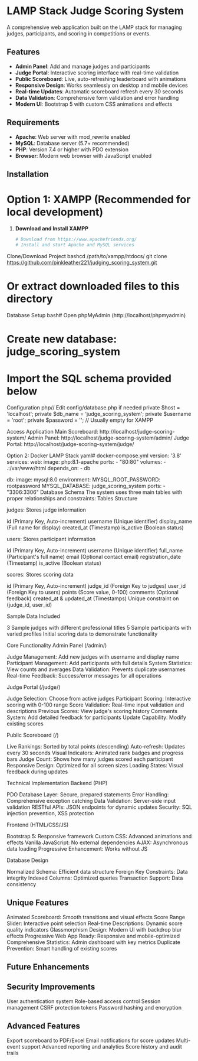 # LAMP Stack Judge Scoring System

A comprehensive web application built on the LAMP stack for managing judges, participants, and scoring in competitions or events.

##  Features

- **Admin Panel**: Add and manage judges and participants
- **Judge Portal**: Interactive scoring interface with real-time validation
- **Public Scoreboard**: Live, auto-refreshing leaderboard with animations
- **Responsive Design**: Works seamlessly on desktop and mobile devices
- **Real-time Updates**: Automatic scoreboard refresh every 30 seconds
- **Data Validation**: Comprehensive form validation and error handling
- **Modern UI**: Bootstrap 5 with custom CSS animations and effects

##  Requirements

- **Apache**: Web server with mod_rewrite enabled
- **MySQL**: Database server (5.7+ recommended)
- **PHP**: Version 7.4 or higher with PDO extension
- **Browser**: Modern web browser with JavaScript enabled

##  Installation

# Option 1: XAMPP (Recommended for local development)

1. **Download and Install XAMPP**
   ```bash
   # Download from https://www.apachefriends.org/
   # Install and start Apache and MySQL services

Clone/Download Project
bashcd /path/to/xampp/htdocs/
git clone  https://github.com/pinkleather221/judging_scoring_system.git
# Or extract downloaded files to this directory

Database Setup
bash# Open phpMyAdmin (http://localhost/phpmyadmin)
# Create new database: judge_scoring_system
# Import the SQL schema provided below

Configuration
php// Edit config/database.php if needed
private $host = 'localhost';
private $db_name = 'judge_scoring_system';
private $username = 'root';
private $password = ''; // Usually empty for XAMPP

Access Application
Main Scoreboard: http://localhost/judge-scoring-system/
Admin Panel: http://localhost/judge-scoring-system/admin/
Judge Portal: http://localhost/judge-scoring-system/judge/


Option 2: Docker LAMP Stack
yaml# docker-compose.yml
version: '3.8'
services:
  web:
    image: php:8.1-apache
    ports:
      - "80:80"
    volumes:
      - .:/var/www/html
    depends_on:
      - db
  
  db:
    image: mysql:8.0
    environment:
      MYSQL_ROOT_PASSWORD: rootpassword
      MYSQL_DATABASE: judge_scoring_system
    ports:
      - "3306:3306"
 Database Schema
The system uses three main tables with proper relationships and constraints:
Tables Structure

judges: Stores judge information

id (Primary Key, Auto-increment)
username (Unique identifier)
display_name (Full name for display)
created_at (Timestamp)
is_active (Boolean status)


users: Stores participant information

id (Primary Key, Auto-increment)
username (Unique identifier)
full_name (Participant's full name)
email (Optional contact email)
registration_date (Timestamp)
is_active (Boolean status)


scores: Stores scoring data

id (Primary Key, Auto-increment)
judge_id (Foreign Key to judges)
user_id (Foreign Key to users)
points (Score value, 0-100)
comments (Optional feedback)
created_at & updated_at (Timestamps)
Unique constraint on (judge_id, user_id)



Sample Data Included

3 Sample judges with different professional titles
5 Sample participants with varied profiles
Initial scoring data to demonstrate functionality

Core Functionality
Admin Panel (/admin/)

Judge Management: Add new judges with username and display name
Participant Management: Add participants with full details
System Statistics: View counts and averages
Data Validation: Prevents duplicate usernames
Real-time Feedback: Success/error messages for all operations

Judge Portal (/judge/)

Judge Selection: Choose from active judges
Participant Scoring: Interactive scoring with 0-100 range
Score Validation: Real-time input validation and descriptions
Previous Scores: View judge's scoring history
Comments System: Add detailed feedback for participants
Update Capability: Modify existing scores

Public Scoreboard (/)

Live Rankings: Sorted by total points (descending)
Auto-refresh: Updates every 30 seconds
Visual Indicators: Animated rank badges and progress bars
Judge Count: Shows how many judges scored each participant
Responsive Design: Optimized for all screen sizes
Loading States: Visual feedback during updates

Technical Implementation
Backend (PHP)

PDO Database Layer: Secure, prepared statements
Error Handling: Comprehensive exception catching
Data Validation: Server-side input validation
RESTful APIs: JSON endpoints for dynamic updates
Security: SQL injection prevention, XSS protection

Frontend (HTML/CSS/JS)

Bootstrap 5: Responsive framework
Custom CSS: Advanced animations and effects
Vanilla JavaScript: No external dependencies
AJAX: Asynchronous data loading
Progressive Enhancement: Works without JS

Database Design

Normalized Schema: Efficient data structure
Foreign Key Constraints: Data integrity
Indexed Columns: Optimized queries
Transaction Support: Data consistency

## Unique Features

Animated Scoreboard: Smooth transitions and visual effects
Score Range Slider: Interactive point selection
Real-time Descriptions: Dynamic score quality indicators
Glassmorphism Design: Modern UI with backdrop blur effects
Progressive Web App Ready: Responsive and mobile-optimized
Comprehensive Statistics: Admin dashboard with key metrics
Duplicate Prevention: Smart handling of existing scores


## Future Enhancements
## Security Improvements

 User authentication system
 Role-based access control
 Session management
 CSRF protection tokens
 Password hashing and encryption

## Advanced Features

 Export scoreboard to PDF/Excel
 Email notifications for score updates
 Multi-event support
 Advanced reporting and analytics
 Score history and audit trails
